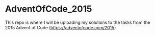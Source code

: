 # AdventOfCode_2015
This repo is where I will be uploading my solutions to the tasks from the 2015 Advent of Code (https://adventofcode.com/2015)
